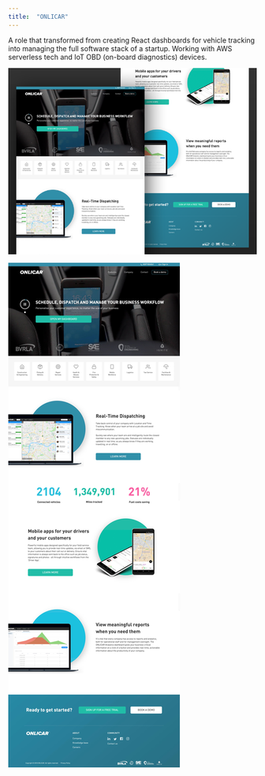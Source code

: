 ```yaml
---
title:  "ONLICAR"
---
```


A role that transformed from creating React dashboards for vehicle tracking into managing the full software stack of a startup. Working with AWS serverless tech and IoT OBD (on-board diagnostics) devices.

[![](/assets/uploads/onlicar-homepage.png)](/assets/uploads/onlicar-homepage.png)

[![Full screenshot](/assets/uploads/onlicar-full.jpg)](/assets/uploads/onlicar-full.jpg)